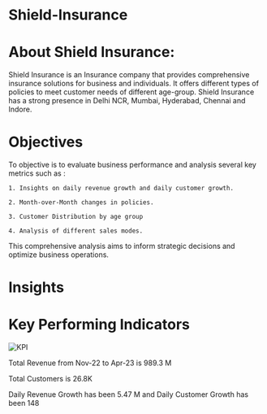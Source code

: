 # Shield-Insurance

# About Shield Insurance:
Shield Insurance is an Insurance company that provides comprehensive insurance solutions for business and individuals. It offers different types of policies to meet customer needs of different age-group. Shield Insurance has a strong presence in Delhi NCR, Mumbai, Hyderabad, Chennai and Indore.

# Objectives 
To objective is to evaluate business performance and analysis several key metrics such as : 

    1. Insights on daily revenue growth and daily customer growth.
    
    2. Month-over-Month changes in policies.
    
    3. Customer Distribution by age group 
    
    4. Analysis of different sales modes.
    
This comprehensive analysis aims to inform strategic decisions and optimize business operations.

# Insights
# Key Performing Indicators 
![KPI](https://github.com/user-attachments/assets/bea7c73c-40a7-437e-a69f-b7c2178b54ff)

Total Revenue from Nov-22 to Apr-23 is 989.3 M

Total Customers is 26.8K

Daily Revenue Growth has been 5.47 M and Daily Customer Growth has been 148


#

